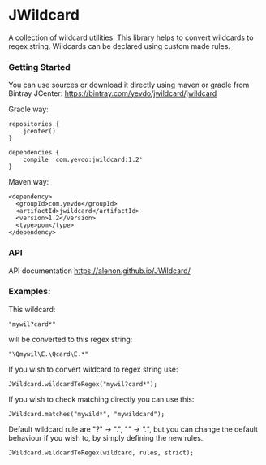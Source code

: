 # JWildcard

A collection of wildcard utilities. This library helps to convert wildcards to regex string. Wildcards can be declared using custom made rules.

### Getting Started

You can use sources or download it directly using maven or gradle from Bintray JCenter: https://bintray.com/yevdo/jwildcard/jwildcard

Gradle way:

    repositories {
        jcenter()
    }
    
    dependencies {
        compile 'com.yevdo:jwildcard:1.2'
    }


Maven way:

    <dependency>
      <groupId>com.yevdo</groupId>
      <artifactId>jwildcard</artifactId>
      <version>1.2</version>
      <type>pom</type>
    </dependency>

### API
API documentation https://alenon.github.io/JWildcard/

### Examples:

This wildcard:

    "mywil?card*"

will be converted to this regex string:

    "\Qmywil\E.\Qcard\E.*"

If you wish to convert wildcard to regex string use:

    JWildcard.wildcardToRegex("mywil?card*");

If you wish to check matching directly you can use this:

    JWildcard.matches("mywild*", "mywildcard");


Default wildcard rule are "?" -> ".", "*" -> ".*", but you can change the default behaviour if you wish to, by simply defining the new rules.

    JWildcard.wildcardToRegex(wildcard, rules, strict);
